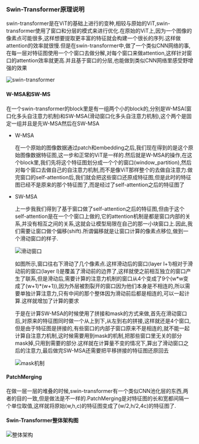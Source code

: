 ### Swin-Transformer原理说明

swin-transformer是在ViT的基础上进行的变种,相较与原始的ViT,swin-transformer使用了窗口和分层的模式来进行优化.在原始的ViT上,因为一个图像的像素点可能很多,这样想要提取更丰富的特征就会构建一个很长的序列.这样做attention的效率就很慢.但是在swin-transformer中,做了一个类似CNN网络的事,在每一层对特征图使用一个个窗口去做分解,对每个窗口来做attention,这样针对窗口的attention效率就更高.并且基于窗口的分层,也能做到类似CNN网络里感受野增强的效果

![swin-transformer](https://user-images.githubusercontent.com/28779173/189275452-fcdabda6-b939-41f4-b8b8-2b90d491c957.jpg)

#### W-MSA和SW-MS

在一个swin-transformer的block里是有一组两个小的block的,分别是W-MSA(窗口化多头自注意力机制)和SW-MSA(滑动窗口化多头自注意力机制),这个两个是固定一组并且是先W-MSA然后在SW-MSA

- W-MSA

  在一个原始的图像数据通过patch和embedding之后,我们现在得到的是这个原始图像数据特征图,这一步和正常的ViT是一样的.然后就是W-MSA的操作,在这个block里,我们先将这个特征图划分成一个个的窗口(window_partition),然后对每个窗口去做自己的自注意力机制,而不是像ViT那样整个的去做自注意力.做完窗口的self-attention后,我们就会把这些窗口还原成特征图,但是此时的特征图已经不是原来的那个特征图了,而是经过了self-attention之后的特征图了

- SW-MSA

  上一步我我们得到了基于窗口做了self-attention之后的特征图,但由于这个self-attention是在一个个窗口上做的,它的attention机制是都是窗口内部的关系,并没有相互之间的关系,这就会让模型局限在自己的那一小块窗口上.因此,我们需要让窗口做个偏移(shift).所谓偏移就是让窗口计算的像素点移位,做到一个滑动窗口的样子.

  ![滑动窗口](https://user-images.githubusercontent.com/28779173/189150373-63fd1733-006b-4d76-82bd-42586fb942ee.png)

  如图所示,窗口往右下滑动了几个像素点.这样滑动后的窗口(layer l+1)相对于滑动前的窗口(layer l)是覆盖了滑动前的边界了,这样就使之前相互独立的窗口产生了联系,但是滑动后,需要计算的注意力机制的窗口从4个变成了9个(w\*w变成了(w+1)\*(w+1)),因为外层被割裂开的窗口因为他们本身是不相连的,所以需要单独计算注意力,只有中间的那个整体因为滑动前后都是相连的,可以一起计算.这样就增加了计算的要求

  于是在计算SW-MSA的时候使用了拼接和mask的方式来做,首先在滑动窗口后,对原来的特征图同时做一个从上到下,从左到右的拼接,这样就还是4个窗口,但是由于特征图是拼接的,有些窗口的内部子窗口原来不是相连的,就不能一起计算自注意力机制,这时候需要用到mask的机制,把那些窗口里无关的部分mask掉,只用到需要的部分.这样就在计算量不变的情况下,算出了滑动窗口之后的注意力,最后做完SW-MSA还需要把平移拼接的特征图还原回去

  ![mask机制](https://user-images.githubusercontent.com/28779173/189316032-16d37def-2bbd-4206-80ac-8920b8a548c9.jpg)

  

#### PatchMerging

在做一层一层的堆叠的时候,swin-transformer有一个类似CNN池化层的东西,两者的目的一致,但是做法是不一样的.PatchMerging是对特征图的长和宽都间隔一个单位取值,这样就将原始(w,h,c)的特征图变成了(w/2,h/2,4c)的特征图了.

#### Swin-Transformer整体架构图

![整体架构](https://user-images.githubusercontent.com/28779173/189150418-1a4e36ca-eb98-44f4-a6e8-ac0027466dde.png)

